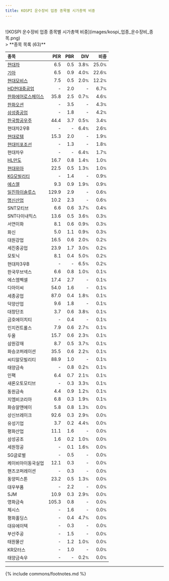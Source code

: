 ```yaml
---
title: KOSPI 운수장비 업종 종목별 시가총액 비중
---
```

<br>
![KOSPI 운수장비 업종 종목별 시가총액 비중](images/kospi_업종_운수장비_종목.png)
<br>
> **종목 목록 (63)**<a id="list"></a>

| **종목** | **PER** | **PBR** | **DIV** | **비중** |
| :------- | ------: | ------: | ------: | -------: |
| [현대차](/005380/) | 6.5 | 0.5 | 3.8<small>%</small> | 25.0<small>%</small> |
| [기아](/000270/) | 6.5 | 0.9 | 4.0<small>%</small> | 22.6<small>%</small> |
| [현대모비스](/012330/) | 7.5 | 0.5 | 2.0<small>%</small> | 12.2<small>%</small> |
| [HD현대중공업](/329180/) | - | 2.0 | - | 6.7<small>%</small> |
| [한화에어로스페이스](/012450/) | 35.8 | 2.5 | 0.7<small>%</small> | 4.6<small>%</small> |
| [한화오션](/042660/) | - | 3.5 | - | 4.3<small>%</small> |
| [삼성중공업](/010140/) | - | 1.8 | - | 4.2<small>%</small> |
| [한국항공우주](/047810/) | 44.4 | 3.7 | 0.5<small>%</small> | 3.4<small>%</small> |
| 현대차2우B | - | - | 6.4<small>%</small> | 2.6<small>%</small> |
| [현대로템](/064350/) | 15.3 | 2.0 | - | 1.9<small>%</small> |
| [현대미포조선](/010620/) | - | 1.3 | - | 1.8<small>%</small> |
| 현대차우 | - | - | 6.4<small>%</small> | 1.7<small>%</small> |
| [HL만도](/204320/) | 16.7 | 0.8 | 1.4<small>%</small> | 1.0<small>%</small> |
| [현대위아](/011210/) | 22.5 | 0.5 | 1.3<small>%</small> | 1.0<small>%</small> |
| [KG모빌리티](/003620/) | - | 1.4 | - | 0.9<small>%</small> |
| [에스엘](/005850/) | 9.3 | 0.9 | 1.9<small>%</small> | 0.9<small>%</small> |
| [일진하이솔루스](/271940/) | 129.9 | 2.9 | - | 0.6<small>%</small> |
| [명신산업](/009900/) | 10.2 | 2.3 | - | 0.6<small>%</small> |
| SNT모티브 | 6.6 | 0.6 | 3.7<small>%</small> | 0.4<small>%</small> |
| SNT다이내믹스 | 13.6 | 0.5 | 3.6<small>%</small> | 0.3<small>%</small> |
| 서연이화 | 8.1 | 0.6 | 0.9<small>%</small> | 0.3<small>%</small> |
| 화신 | 5.0 | 1.1 | 0.9<small>%</small> | 0.3<small>%</small> |
| 대원강업 | 16.5 | 0.6 | 2.0<small>%</small> | 0.2<small>%</small> |
| 세진중공업 | 23.9 | 1.7 | 3.0<small>%</small> | 0.2<small>%</small> |
| 모토닉 | 8.1 | 0.4 | 5.0<small>%</small> | 0.2<small>%</small> |
| 현대차3우B | - | - | 6.5<small>%</small> | 0.2<small>%</small> |
| 한국무브넥스 | 6.6 | 0.8 | 1.0<small>%</small> | 0.1<small>%</small> |
| 에스엠벡셀 | 17.4 | 2.7 | - | 0.1<small>%</small> |
| 디아이씨 | 54.0 | 1.6 | - | 0.1<small>%</small> |
| 세종공업 | 87.0 | 0.4 | 1.8<small>%</small> | 0.1<small>%</small> |
| 덕양산업 | 9.6 | 1.8 | - | 0.1<small>%</small> |
| 대창단조 | 3.7 | 0.6 | 3.8<small>%</small> | 0.1<small>%</small> |
| 금호에이치티 | - | 0.4 | - | 0.1<small>%</small> |
| 인지컨트롤스 | 7.9 | 0.6 | 2.7<small>%</small> | 0.1<small>%</small> |
| 두올 | 15.7 | 0.6 | 2.3<small>%</small> | 0.1<small>%</small> |
| 삼원강재 | 8.7 | 0.5 | 3.7<small>%</small> | 0.1<small>%</small> |
| 화승코퍼레이션 | 35.5 | 0.6 | 2.2<small>%</small> | 0.1<small>%</small> |
| 씨티알모빌리티 | 88.9 | 1.0 | - | 0.1<small>%</small> |
| 태양금속 | - | 0.8 | 0.2<small>%</small> | 0.1<small>%</small> |
| 인팩 | 6.4 | 0.7 | 2.1<small>%</small> | 0.1<small>%</small> |
| 새론오토모티브 | - | 0.3 | 3.3<small>%</small> | 0.1<small>%</small> |
| 동원금속 | 4.4 | 0.9 | 1.2<small>%</small> | 0.1<small>%</small> |
| 지엠비코리아 | 6.8 | 0.3 | 1.9<small>%</small> | 0.1<small>%</small> |
| 화승알앤에이 | 5.8 | 0.8 | 1.3<small>%</small> | 0.0<small>%</small> |
| 상신브레이크 | 92.6 | 0.3 | 2.9<small>%</small> | 0.0<small>%</small> |
| 유성기업 | 3.7 | 0.2 | 4.4<small>%</small> | 0.0<small>%</small> |
| 평화산업 | 11.1 | 1.6 | - | 0.0<small>%</small> |
| 삼성공조 | 1.6 | 0.2 | 1.0<small>%</small> | 0.0<small>%</small> |
| 세원정공 | - | 0.1 | 1.6<small>%</small> | 0.0<small>%</small> |
| SG글로벌 | - | 0.5 | - | 0.0<small>%</small> |
| 케이비아이동국실업 | 12.1 | 0.3 | - | 0.0<small>%</small> |
| 핸즈코퍼레이션 | - | 0.3 | - | 0.0<small>%</small> |
| 동양피스톤 | 23.2 | 0.5 | 1.3<small>%</small> | 0.0<small>%</small> |
| 대우부품 | - | 2.2 | - | 0.0<small>%</small> |
| SJM | 10.9 | 0.3 | 2.9<small>%</small> | 0.0<small>%</small> |
| 영화금속 | 105.3 | 0.8 | - | 0.0<small>%</small> |
| 체시스 | - | 1.6 | - | 0.0<small>%</small> |
| 평화홀딩스 | - | 0.4 | 4.7<small>%</small> | 0.0<small>%</small> |
| 대유에이텍 | - | 0.3 | - | 0.0<small>%</small> |
| 부산주공 | - | 1.5 | - | 0.0<small>%</small> |
| 태원물산 | - | 1.2 | 1.0<small>%</small> | 0.0<small>%</small> |
| KR모터스 | - | 1.0 | - | 0.0<small>%</small> |
| 태양금속우 | - | - | 0.2<small>%</small> | 0.0<small>%</small> |

---
{% include commons/footnotes.md %}